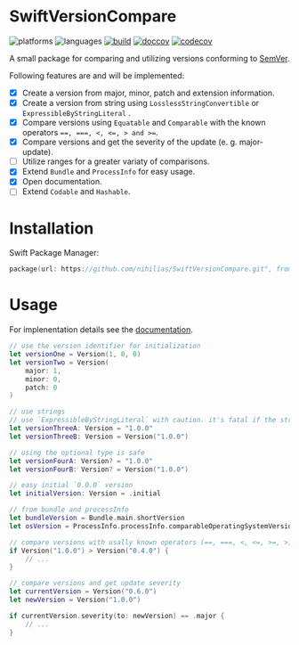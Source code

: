 # SwiftVersionCompare

![platforms](https://img.shields.io/badge/platforms-macOS%20%7C%20iOS%20%7C%20tvOS%20%7C%20watchOS-lightgrey.svg)
![languages](https://img.shields.io/badge/swift-5.0%20%7C%205.1%20%7C%205.2%20%7C%205.3-orange.svg)
[![build](https://github.com/nihilias/SwiftVersionCompare/workflows/build/badge.svg)](https://github.com/nihilias/SwiftVersionCompare/actions)
[![doccov](http://docs.swiftversioncompare.io/badge.svg?sanitize=true)](http://docs.swiftversioncompare.io)
[![codecov](https://codecov.io/gh/nihilias/SwiftVersionCompare/branch/develop/graph/badge.svg?token=6EAG2J8DMU)](https://codecov.io/gh/nihilias/SwiftVersionCompare)

A small package for comparing and utilizing versions conforming to [SemVer](https://semver.org).

Following features are and will be implemented:

- [x] Create a version from major, minor, patch and extension information.
- [x] Create a version from string using `LosslessStringConvertible` or `ExpressibleByStringLiteral` .
- [x] Compare versions using `Equatable` and `Comparable` with the known operators `==, ===, <, <=, > and >=`.
- [x] Compare versions and get the severity of the update (e. g. major-update).
- [ ] Utilize ranges for a greater variaty of comparisons.
- [x] Extend `Bundle` and `ProcessInfo` for easy usage.
- [x] Open documentation.
- [ ] Extend `Codable` and `Hashable`.

# Installation

Swift Package Manager:

```swift
package(url: https://github.com/nihilias/SwiftVersionCompare.git", from: "0.6.0"))
```

# Usage

For implenentation details see the [documentation](http://docs.swiftversioncompare.io).

```swift
// use the version identifier for initialization
let versionOne = Version(1, 0, 0)
let versionTwo = Version(
    major: 1,
    minor: 0,
    patch: 0
)

// use strings
// use `ExpressibleByStringLiteral` with caution. it's fatal if the string is not a `SemVer` version
let versionThreeA: Version = "1.0.0" 
let versionThreeB: Version = Version("1.0.0")

// using the optional type is safe
let versionFourA: Version? = "1.0.0"
let versionFourB: Version? = Version("1.0.0")

// easy initial `0.0.0` version
let initialVersion: Version = .initial

// from bundle and processInfo
let bundleVersion = Bundle.main.shortVersion
let osVersion = ProcessInfo.processInfo.comparableOperatingSystemVersion

// compare versions with usally known operators (==, ===, <, <=, >=, >)
if Version("1.0.0") > Version("0.4.0") {
    // ...
}

// compare versions and get update severity
let currentVersion = Version("0.6.0")
let newVersion = Version("1.0.0")

if currentVersion.severity(to: newVersion) == .major {
    // ...
}
```


